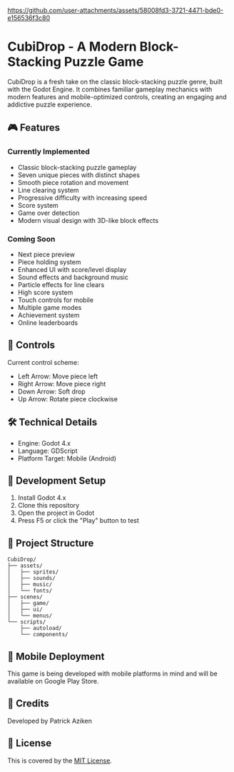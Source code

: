 https://github.com/user-attachments/assets/58008fd3-3721-4471-bde0-e156536f3c80

# CubiDrop - A Modern Block-Stacking Puzzle Game

CubiDrop is a fresh take on the classic block-stacking puzzle genre, built with the Godot Engine. It combines familiar gameplay mechanics with modern features and mobile-optimized controls, creating an engaging and addictive puzzle experience.

## 🎮 Features

### Currently Implemented
- Classic block-stacking puzzle gameplay
- Seven unique pieces with distinct shapes
- Smooth piece rotation and movement
- Line clearing system
- Progressive difficulty with increasing speed
- Score system
- Game over detection
- Modern visual design with 3D-like block effects

### Coming Soon
- Next piece preview
- Piece holding system
- Enhanced UI with score/level display
- Sound effects and background music
- Particle effects for line clears
- High score system
- Touch controls for mobile
- Multiple game modes
- Achievement system
- Online leaderboards

## 🎯 Controls

Current control scheme:
- Left Arrow: Move piece left
- Right Arrow: Move piece right
- Down Arrow: Soft drop
- Up Arrow: Rotate piece clockwise

## 🛠️ Technical Details

- Engine: Godot 4.x
- Language: GDScript
- Platform Target: Mobile (Android)

## 🔧 Development Setup

1. Install Godot 4.x
2. Clone this repository
3. Open the project in Godot
4. Press F5 or click the "Play" button to test

## 📁 Project Structure

```
CubiDrop/
├── assets/
│   ├── sprites/
│   ├── sounds/
│   ├── music/
│   └── fonts/
├── scenes/
│   ├── game/
│   ├── ui/
│   └── menus/
└── scripts/
    ├── autoload/
    └── components/
```

## 📱 Mobile Deployment

This game is being developed with mobile platforms in mind and will be available on Google Play Store.

## 🎨 Credits

Developed by Patrick Aziken

## 📄 License

This is covered by the [MIT License](https://github.com/skylarng89/cubidrop/blob/main/LICENSE).
